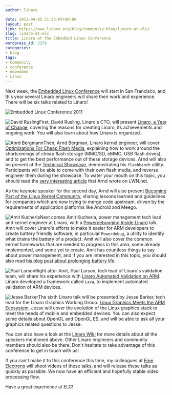 ```yaml
---
author: linaro

date: 2011-04-05 21:53:07+00:00
layout: post
link: https://www.linaro.org/blog/community-blog/linaro-at-elc/
slug: linaro-at-elc
title: Linaro at the Embedded Linux Conference
wordpress_id: 3379
categories:
- blog
tags:
- Community
- conference
- embedded
- Linux
---
```


Next week, the [Embedded Linux Conference](http://events.linuxfoundation.org/events/embedded-linux-conference) will start in San Francisco, and this year several Linaro engineers will share their work and experience. There will be six talks related to Linaro!

![Embedded Linux Conference 2011](http://events.linuxfoundation.org/images/stories/headers/2011/header_elc.png)

![David Rusling](https://wiki.linaro.org/MeetTheTeam?action=AttachFile&do=get&target=DAR.jpg)First, David Rusling, Linaro's CTO, will present [Linaro, a Year of Change](http://events.linuxfoundation.org/events/embedded-linux-conference/rusling), covering the reasons for creating Linaro, its achievements and ongoing work. You will also learn about how Linaro is organized.

![Anrd Bergmann](https://wiki.linaro.org/MeetTheTeam?action=AttachFile&do=get&target=bergmannx.jpg)Then, Arnd Bergman, Linaro kernel engineer, will cover [Optimizations For Cheap Flash Media](http://events.linuxfoundation.org/events/embedded-linux-conference/bergmann2), explaining how to work around the shortcomings of cheap flash storage (MMC/SD, eMMC, USB flash drives), and to get the best performance out of these storage devices. Arnd will also be present at the [Technical Showcase](http://events.linuxfoundation.org/events/embedded-linux-conference/tech-showcase), demonstrating his `flashbench` utility. Participants will be able to come with their own flash media, and reverse engineer them during the showcase. To water your mouth on this topic, you should read the [very interesting article](http://lwn.net/Articles/428584/) that Arnd wrote on LWN.net.

As the keynote speaker for the second day, Arnd will also present [Becoming Part of the Linux Kernel Community](http://events.linuxfoundation.org/events/embedded-linux-conference/bergmann), sharing lessons learned and guidelines for companies which are now trying to merge code upstream, driven by the requirements of application platforms like Android and Meego.

![Amit Kucheria](https://wiki.linaro.org/MeetTheTeam?action=AttachFile&do=get&target=amit-kucheria.jpeg)Next comes Amit Kucheria, power management tech lead and kernel engineer at Linaro, with a [Powerdebugging Inside Linaro](http://events.linuxfoundation.org/events/embedded-linux-conference/kucheria) talk. Amit will cover Linaro's efforts to make it easier for ARM developers to create battery friendly software, in particular `Powerdebug`, a utility to identify what drains the battery of a product. Amit will also cover the common kernel frameworks that are needed to progress in this area, some already implemented, and some yet to create. Amit has countless things to say about power management, and if you are interested in this topic, you should also read [his blog post about prolonging battery life](http://idlethread.blogspot.com/2010/12/prolonging-battery-life-on-your.html).

![Paul Larson](https://wiki.linaro.org/MeetTheTeam?action=AttachFile&do=get&target=paul-larson.jpeg)Right after Amit, Paul Larson, tech lead of Linaro's validation team, will share his experience with [Linaro Automated Validation on ARM](http://events.linuxfoundation.org/events/embedded-linux-conference/larson). Linaro developed a framework called `Lava`, to implement automated validation of ARM devices.

![Jesse Barker](https://wiki.linaro.org/MeetTheTeam?action=AttachFile&do=get&target=JesseBarker.JPG)The sixth Linaro talk will be presented by Jesse Barker, tech lead for the Linaro Graphics Working Group: [Linux Graphics Meets the ARM Ecosystem](http://events.linuxfoundation.org/events/embedded-linux-conference/barker). Jesse will cover the evolution of the Linux graphics stack to meet the needs of mobile and embedded devices. You can also expect some details about OpenGL and OpenGL ES, and will be able to ask all your graphics related questions to Jesse.

You can also have a look at the [Linaro Wiki](https://wiki.linaro.org/EngineeringTeam) for more details about all the speakers mentioned above.  Other Linaro engineers and community members should also be there. Don't hesitate to take advantage of this conference to get in touch with us!

If you can't make it to this conference this time, my colleagues at [Free Electrons](http://free-electrons.com/community/videos/conferences/) will shoot videos of these talks, and will release these talks as quickly as possible. We now have an efficient and hopefully stable video processing flow.

Have a great experience at ELC!
